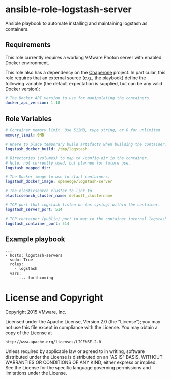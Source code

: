 # ansible-role-logstash-server

Ansible playbook to automate installing and maintaining logstash as containers.

## Requirements

This role currently requires a working VMware Photon server with enabled
Docker environment.

This role also has a dependency on the
[Chaperone](https://github.com/vmware/chaperone) project. In particular, this
role requires that an external source (e.g., the playbook) define the following
variable (the default expectation is supplied, but can be any valid Docker
version):

```yaml
# The Docker API version to use for manipulating the containers.
docker_api_version: 1.18
```

## Role Variables

```yaml
# Container memory limit. Use 512MB, type string, or 0 for unlimited.
memory_limit: 0MB

# Where to place temporary build artifacts when building the container.
logstash_docker_build: /tmp/logstash

# Directories (volumes) to map to /config-dir in the container.
# Note, not currently used, but planned for future use.
logstash_mapped_dir:

# The Docker image to use to start containers.
logstash_docker_image: openedge/logstash-server

# The elasticsearch cluster to link to.
elasticsearch_cluster_name: default_clustername

# TCP port that logstash listen on (as syslog) within the container.
logstash_server_port: 514

# TCP container (public) port to map to the container internal logstash port.
logstash_container_port: 514
```

## Example playbook

```
---
- hosts: logstash-servers
  sudo: True
  roles:
    - logstash
  vars:
    - ... forthcoming
```

# License and Copyright
 
Copyright 2015 VMware, Inc.

Licensed under the Apache License, Version 2.0 (the "License");
you may not use this file except in compliance with the License.
You may obtain a copy of the License at

    http://www.apache.org/licenses/LICENSE-2.0

Unless required by applicable law or agreed to in writing, software
distributed under the License is distributed on an "AS IS" BASIS,
WITHOUT WARRANTIES OR CONDITIONS OF ANY KIND, either express or implied.
See the License for the specific language governing permissions and
limitations under the License.

